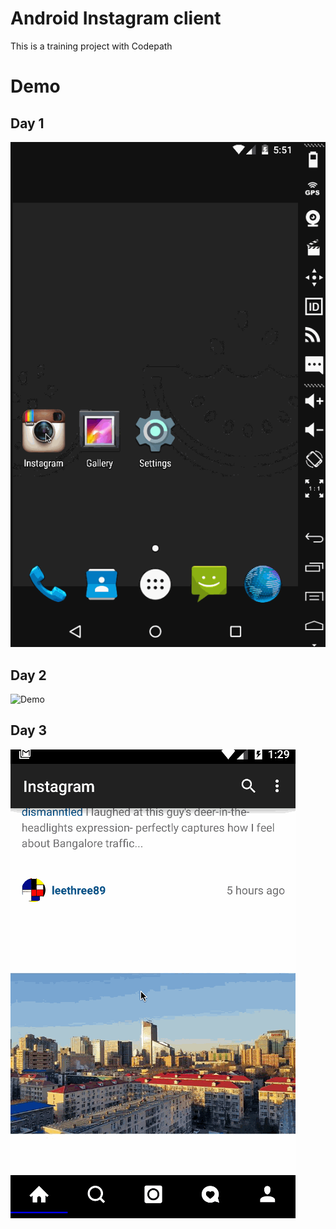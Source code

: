 # Android Instagram client
This is a training project with Codepath

# Demo

## Day 1

![Demo](https://github.com/houjieth/android-instagram/blob/master/Day1.gif)

## Day 2

![Demo](https://github.com/houjieth/android-instagram/blob/master/Day2.gif)

## Day 3

![Demo](https://github.com/houjieth/android-instagram/blob/master/Day3.gif)
